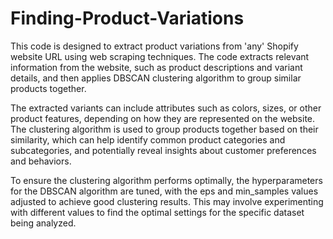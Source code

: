 # Finding-Product-Variations
This code is designed to extract product variations from 'any' Shopify website URL using web scraping techniques. The code extracts relevant information from the website, such as product descriptions and variant details, and then applies DBSCAN clustering algorithm to group similar products together.

The extracted variants can include attributes such as colors, sizes, or other product features, depending on how they are represented on the website. The clustering algorithm is used to group products together based on their similarity, which can help identify common product categories and subcategories, and potentially reveal insights about customer preferences and behaviors.

To ensure the clustering algorithm performs optimally, the hyperparameters for the DBSCAN algorithm are tuned, with the eps and min_samples values adjusted to achieve good clustering results. This may involve experimenting with different values to find the optimal settings for the specific dataset being analyzed.
